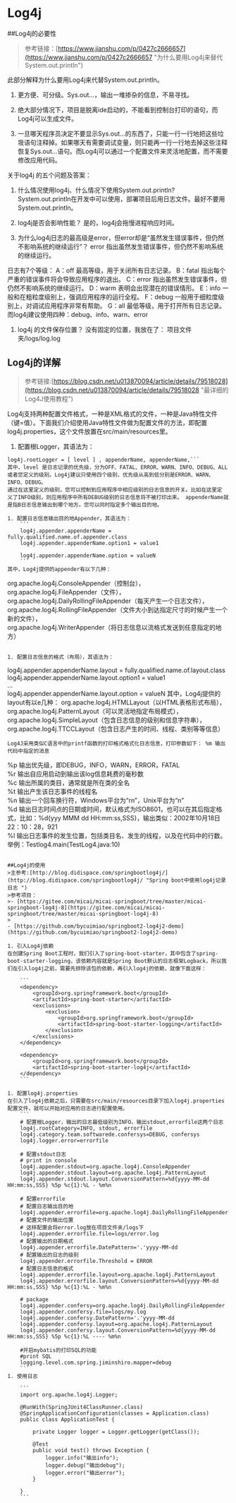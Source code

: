 # Log4j #

##Log4j的必要性
>参考链接：[https://www.jianshu.com/p/0427c2666657](https://www.jianshu.com/p/0427c2666657 "为什么要用Log4j来替代System.out.println")

此部分解释为什么要用Log4j来代替System.out.println。


1. 	更方便、可分级。Sys.out…，输出一堆掺杂的信息，不易寻找。

1. 	绝大部分情况下，项目是脱离ide启动的，不能看到控制台打印的语句，而Log4j可以生成文件。

1. 	一旦哪天程序员决定不要显示Sys.out…的东西了，只能一行一行地把这些垃圾语句注释掉。如果哪天有需要调试变量，则只能再一行一行地去掉这些注释恢复Sys.out…语句。而Log4j可以通过一个配置文件来灵活地配置，而不需要修改应用代码。


关于log4j 的五个问题及答案：


1. 	什么情况使用log4j、什么情况下使用System.out.println?
System.out.println在开发中可以使用，部署项目后用日志文件。最好不要用System.out.println。

1. 	log4j是否会影响性能？
是的，log4j会拖慢进程响应时间。

1. 	为什么log4j日志的最高级是error，但error却是“虽然发生错误事件，但仍然不影响系统的继续运行”？
error 指出虽然发生错误事件，但仍然不影响系统的继续运行。
	
 日志有7个等级：
A：off 最高等级，用于关闭所有日志记录。
B：fatal 指出每个严重的错误事件将会导致应用程序的退出。
C：error 指出虽然发生错误事件，但仍然不影响系统的继续运行。
D：warm 表明会出现潜在的错误情形。
E：info 一般和在粗粒度级别上，强调应用程序的运行全程。
F：debug 一般用于细粒度级别上，对调试应用程序非常有帮助。
G：all 最低等级，用于打开所有日志记录。
而log4j建议使用四种：debug、info、warn、error

1. log4j 的文件保存位置？
没有固定的位置，我放在了：
项目文件夹/logs/log.log

## Log4j的详解
>参考链接:[https://blog.csdn.net/u013870094/article/details/79518028](https://blog.csdn.net/u013870094/article/details/79518028 "最详细的Log4J使用教程")

Log4j支持两种配置文件格式，一种是XML格式的文件，一种是Java特性文件（键=值）。下面我们介绍使用Java特性文件做为配置文件的方法，即配置log4j.properties，这个文件放置在src/main/resources里。	


1. 配置根Logger，其语法为：
```
log4j.rootLogger = [ level ] , appenderName, appenderName,``` 
其中，level 是日志记录的优先级，分为OFF、FATAL、ERROR、WARN、INFO、DEBUG、ALL或者您定义的级别。Log4j建议只使用四个级别，优先级从高到低分别是ERROR、WARN、INFO、DEBUG。
通过在这里定义的级别，您可以控制到应用程序中相应级别的日志信息的开关。比如在这里定 义了INFO级别，则应用程序中所有DEBUG级别的日志信息将不被打印出来。 appenderName就是指B日志信息输出到哪个地方。您可以同时指定多个输出目的地。

1. 配置日志信息输出目的地Appender，其语法为： 
	```
	log4j.appender.appenderName = fully.qualified.name.of.appender.class  
	log4j.appender.appenderName.option1 = value1  
	  
	log4j.appender.appenderName.option = valueN
	```
其中，Log4j提供的appender有以下几种：
```
org.apache.log4j.ConsoleAppender（控制台），  
org.apache.log4j.FileAppender（文件），  
org.apache.log4j.DailyRollingFileAppender（每天产生一个日志文件），  
org.apache.log4j.RollingFileAppender（文件大小到达指定尺寸的时候产生一个新的文件），  
org.apache.log4j.WriterAppender（将日志信息以流格式发送到任意指定的地方）
```

1. 配置日志信息的格式（布局），其语法为：
```
log4j.appender.appenderName.layout = fully.qualified.name.of.layout.class  
log4j.appender.appenderName.layout.option1 = value1  
…  
log4j.appender.appenderName.layout.option = valueN
其中，Log4j提供的layout有以e几种：
org.apache.log4j.HTMLLayout（以HTML表格形式布局），  
org.apache.log4j.PatternLayout（可以灵活地指定布局模式），  
org.apache.log4j.SimpleLayout（包含日志信息的级别和信息字符串），  
org.apache.log4j.TTCCLayout（包含日志产生的时间、线程、类别等等信息）
```
Log4J采用类似C语言中的printf函数的打印格式格式化日志信息，打印参数如下： %m 输出代码中指定的消息
```
%p 输出优先级，即DEBUG，INFO，WARN，ERROR，FATAL  
%r 输出自应用启动到输出该log信息耗费的毫秒数  
%c 输出所属的类目，通常就是所在类的全名  
%t 输出产生该日志事件的线程名  
%n 输出一个回车换行符，Windows平台为“rn”，Unix平台为“n”  
%d 输出日志时间点的日期或时间，默认格式为ISO8601，也可以在其后指定格式，比如：%d{yyy MMM dd HH:mm:ss,SSS}，输出类似：2002年10月18日 22：10：28，921  
%l 输出日志事件的发生位置，包括类目名、发生的线程，以及在代码中的行数。举例：Testlog4.main(TestLog4.java:10)
```

##Log4j的使用
>主参考:[http://blog.didispace.com/springbootlog4j/](http://blog.didispace.com/springbootlog4j/ "Spring boot中使用log4j记录日志 ")
>参考项目：
>- [https://gitee.com/micai/micai-springboot/tree/master/micai-springboot-log4j-8](https://gitee.com/micai/micai-springboot/tree/master/micai-springboot-log4j-8)
>
- [https://github.com/bycuimiao/springboot2-log4j2-demo](https://github.com/bycuimiao/springboot2-log4j2-demo)

1. 引入Log4j依赖
在创建Spring Boot工程时，我们引入了spring-boot-starter，其中包含了spring-boot-starter-logging，该依赖内容就是Spring Boot默认的日志框架Logback，所以我们在引入log4j之前，需要先排除该包的依赖，再引入log4j的依赖，就像下面这样：

	```
	<dependency>
	    <groupId>org.springframework.boot</groupId>
	    <artifactId>spring-boot-starter</artifactId>
	    <exclusions>
	        <exclusion> 
	            <groupId>org.springframework.boot</groupId>
	            <artifactId>spring-boot-starter-logging</artifactId>
	        </exclusion>
	    </exclusions>
	</dependency>
	
	<dependency>
	    <groupId>org.springframework.boot</groupId>
	    <artifactId>spring-boot-starter-log4j</artifactId>
	</dependency>
	```

1. 配置log4j.properties
在引入了log4j依赖之后，只需要在src/main/resources目录下加入log4j.properties配置文件，就可以开始对应用的日志进行配置使用。
	```
	# 配置根Logger，输出的日志最低级别为INFO，输出stdout,errorfile这两个日志
	log4j.rootCategory=INFO, stdout, errorfile
	log4j.category.team.softwarede.confersys=DEBUG, confersys
	log4j.logger.error=errorfile
	
	# 配置stdout日志
	# print in console
	log4j.appender.stdout=org.apache.log4j.ConsoleAppender
	log4j.appender.stdout.layout=org.apache.log4j.PatternLayout
	log4j.appender.stdout.layout.ConversionPattern=%d{yyyy-MM-dd HH:mm:ss,SSS} %5p %c{1}:%L - %m%n
	
	# 配置errorfile
	# 配置日志输出目的地
	log4j.appender.errorfile=org.apache.log4j.DailyRollingFileAppender
	# 配置文件的输出位置
	# 这样配置会将error.log放在项目文件夹/logs下
	log4j.appender.errorfile.file=logs/error.log
	# 配置输出的日期格式	
	log4j.appender.errorfile.DatePattern='.'yyyy-MM-dd
	# 配置输出的日志的级别
	log4j.appender.errorfile.Threshold = ERROR
  	# 配置日志信息的格式
	log4j.appender.errorfile.layout=org.apache.log4j.PatternLayout
	log4j.appender.errorfile.layout.ConversionPattern=%d{yyyy-MM-dd HH:mm:ss,SSS} %5p %c{1}:%L - %m%n
	
	# package
	log4j.appender.confersy=org.apache.log4j.DailyRollingFileAppender
	log4j.appender.confersy.file=logs/my.log 
	log4j.appender.confersy.DatePattern='.'yyyy-MM-dd
	log4j.appender.confersy.layout=org.apache.log4j.PatternLayout
	log4j.appender.confersy.layout.ConversionPattern=%d{yyyy-MM-dd HH:mm:ss,SSS} %5p %c{1}:%L ---- %m%n
	
	#开启mybatis的打印SQL的功能
	#print SQL
	logging.level.com.spring.jiminshiro.mapper=debug
	```
1. 使用日志

	```
	import org.apache.log4j.Logger;
	
	@RunWith(SpringJUnit4ClassRunner.class)
	@SpringApplicationConfiguration(classes = Application.class)
	public class ApplicationTest {
	
	    private Logger logger = Logger.getLogger(getClass());
	
	    @Test
	    public void test() throws Exception {
	        logger.info("输出info");
	        logger.debug("输出debug");
	        logger.error("输出error");
	    }
	
	}
	```
